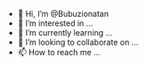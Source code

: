 - 👋 Hi, I’m @Bubuzionatan
- 👀 I’m interested in ...
- 🌱 I’m currently learning ...
- 💞️ I’m looking to collaborate on ...
- 📫 How to reach me ...

<!---
Bubuzionatan/Bubuzionatan is a ✨ special ✨ repository because its `README.md` (this file) appears on your GitHub profile.
You can click the Preview link to take a look at your changes.
--->
